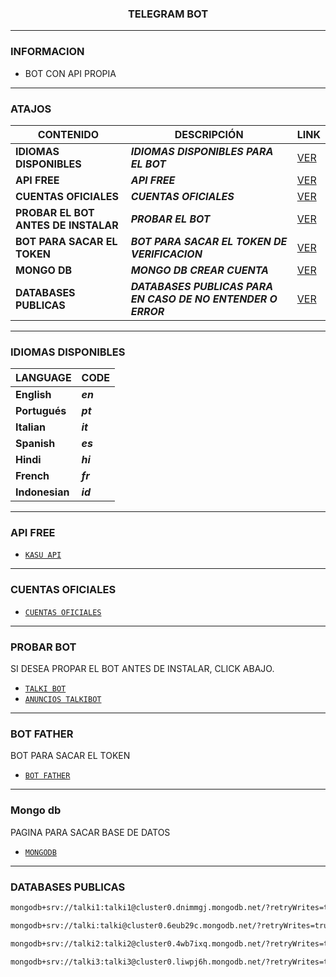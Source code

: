 <h3 align="center">TELEGRAM BOT</h3>

***
### INFORMACION
- BOT CON API PROPIA

***

### ATAJOS

| CONTENIDO | DESCRIPCIÓN | LINK |
|------|-------------|-------|
| **IDIOMAS DISPONIBLES** | ***IDIOMAS DISPONIBLES PARA EL BOT*** |[VER](https://github.com/BOT-TX/TalkiBot?tab=readme-ov-file#idiomas-disponibles) |
| **API FREE** | ***API FREE*** |[VER](https://github.com/BOT-TX/TalkiBot?tab=readme-ov-file#api-free) |
| **CUENTAS OFICIALES** | ***CUENTAS OFICIALES*** |[VER](https://github.com/BOT-TX/TalkiBot?tab=readme-ov-file#cuentas-oficiales) |
| **PROBAR EL BOT ANTES DE INSTALAR** | ***PROBAR EL BOT*** |[VER](https://github.com/BOT-TX/TalkiBot?tab=readme-ov-file#probar-bot) |
| **BOT PARA SACAR EL TOKEN** | ***BOT PARA SACAR EL TOKEN DE VERIFICACION*** |[VER](https://github.com/BOT-TX/TalkiBot?tab=readme-ov-file#bot-father) |
| **MONGO DB** | ***MONGO DB CREAR CUENTA*** |[VER](https://github.com/BOT-TX/TalkiBot?tab=readme-ov-file#mongo-db) |
| **DATABASES PUBLICAS** | ***DATABASES PUBLICAS PARA EN CASO DE NO ENTENDER O ERROR*** |[VER](https://github.com/BOT-TX/TalkiBot?tab=readme-ov-file#databases-publicas) |


***

### IDIOMAS DISPONIBLES

| LANGUAGE | CODE |
|------|-------------|
| **English** | ***en*** |
| **Portugués** | ***pt*** |
| **Italian** | ***it*** |
| **Spanish** | ***es*** |
| **Hindi** | ***hi*** |
| **French** | ***fr*** |
| **Indonesian** | ***id*** |

***

### API FREE
-  [`KASU API`](https://apikasu.onrender.com/)

***

### CUENTAS OFICIALES
-  [`CUENTAS OFICIALES`](https://solo.to/talki)

***

### PROBAR BOT
SI DESEA PROPAR EL BOT ANTES DE INSTALAR, CLICK ABAJO.

-  [`TALKI BOT`](https://t.me/talkisitobot)
-    [`ANUNCIOS TALKIBOT`](https://t.me/+gOWDsRow5mAwZmJh)

***

### BOT FATHER
BOT PARA SACAR EL TOKEN
-  [`BOT FATHER`](https://t.me/BotFather)

***

### Mongo db
PAGINA PARA SACAR BASE DE DATOS
-  [`MONGODB`](https://cloud.mongodb.com/)

***

### DATABASES PUBLICAS

```sh
mongodb+srv://talki1:talki1@cluster0.dnimmgj.mongodb.net/?retryWrites=true&w=majority
```
```sh
mongodb+srv://talki:talki@cluster0.6eub29c.mongodb.net/?retryWrites=true&w=majority
```
```sh
mongodb+srv://talki2:talki2@cluster0.4wb7ixq.mongodb.net/?retryWrites=true&w=majority
```
```sh
mongodb+srv://talki3:talki3@cluster0.liwpj6h.mongodb.net/?retryWrites=true&w=majority
```
